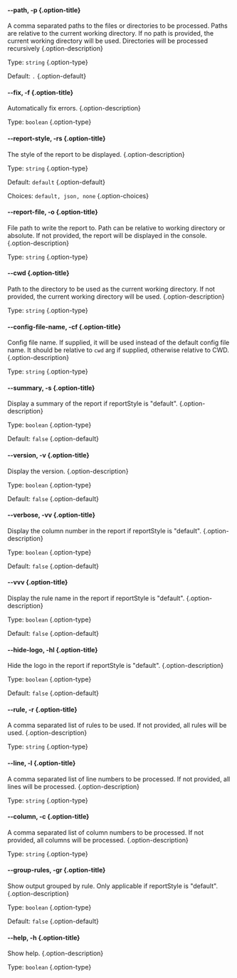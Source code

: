 <!--- This file is auto generated. Do not edit this file manually. 2023-7-2 ---> 




#### --path, -p {.option-title}

A comma separated paths to the files or directories to be processed. Paths are relative to the current working directory. If no path is provided, the current working directory will be used. Directories will be processed recursively {.option-description}

Type: `string` {.option-type}

Default: `.` {.option-default}


#### --fix, -f {.option-title}

Automatically fix errors. {.option-description}

Type: `boolean` {.option-type}


#### --report-style, -rs {.option-title}

The style of the report to be displayed. {.option-description}

Type: `string` {.option-type}

Default: `default` {.option-default}

Choices: `default, json, none` {.option-choices}


#### --report-file, -o {.option-title}

File path to write the report to. Path can be relative to working directory or absolute. If not provided, the report will be displayed in the console. {.option-description}

Type: `string` {.option-type}


#### --cwd {.option-title}

Path to the directory to be used as the current working directory. If not provided, the current working directory will be used. {.option-description}

Type: `string` {.option-type}


#### --config-file-name, -cf {.option-title}

Config file name. If supplied, it will be used instead of the default config file name. It should be relative to `cwd` arg if supplied, otherwise relative to CWD. {.option-description}

Type: `string` {.option-type}


#### --summary, -s {.option-title}

Display a summary of the report if reportStyle is "default". {.option-description}

Type: `boolean` {.option-type}

Default: `false` {.option-default}


#### --version, -v {.option-title}

Display the version. {.option-description}

Type: `boolean` {.option-type}

Default: `false` {.option-default}


#### --verbose, -vv {.option-title}

Display the column number in the report if reportStyle is "default". {.option-description}

Type: `boolean` {.option-type}

Default: `false` {.option-default}


#### --vvv {.option-title}

Display the rule name in the report if reportStyle is "default". {.option-description}

Type: `boolean` {.option-type}

Default: `false` {.option-default}


#### --hide-logo, -hl {.option-title}

Hide the logo in the report if reportStyle is "default". {.option-description}

Type: `boolean` {.option-type}

Default: `false` {.option-default}


#### --rule, -r {.option-title}

A comma separated list of rules to be used. If not provided, all rules will be used. {.option-description}

Type: `string` {.option-type}


#### --line, -l {.option-title}

A comma separated list of line numbers to be processed. If not provided, all lines will be processed. {.option-description}

Type: `string` {.option-type}


#### --column, -c {.option-title}

A comma separated list of column numbers to be processed. If not provided, all columns will be processed. {.option-description}

Type: `string` {.option-type}


#### --group-rules, -gr {.option-title}

Show output grouped by rule. Only applicable if reportStyle is "default". {.option-description}

Type: `boolean` {.option-type}

Default: `false` {.option-default}


#### --help, -h {.option-title}

Show help. {.option-description}

Type: `boolean` {.option-type}